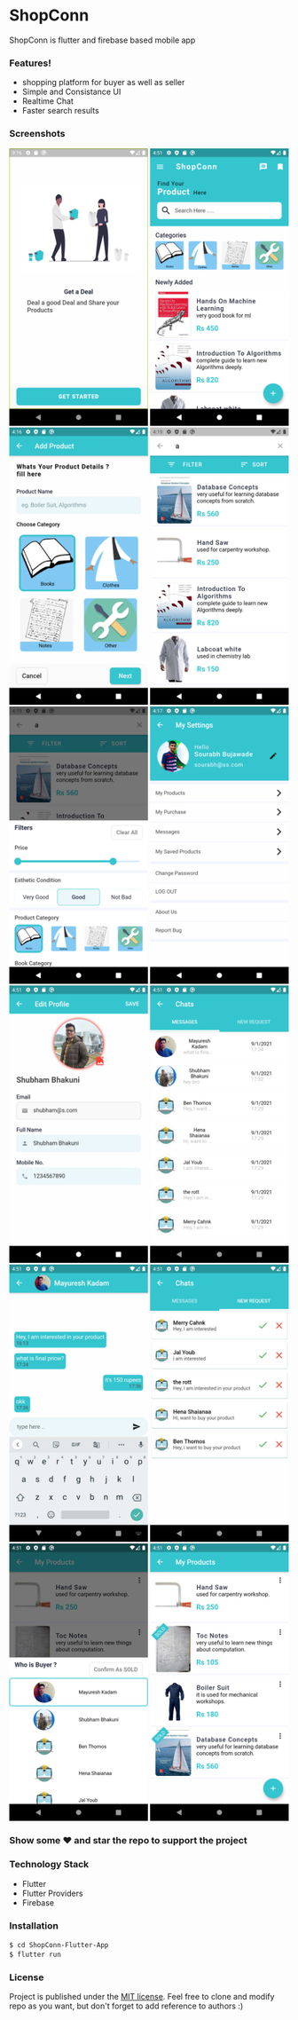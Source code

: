 # ShopConn

ShopConn is flutter and firebase based mobile app

### Features!
  - shopping platform for buyer as well as seller
  - Simple and Consistance UI
  - Realtime Chat
  - Faster search results

### Screenshots
<p float="left">
  <img src="./screenshots/bs.png" width="250" title="">
  <img src="./screenshots/home.png" width="250" title="">
  <img src="./screenshots/addProduct.png" width="250" title="">
  <img src="./screenshots/search.png" width="250" title="">
  <img src="./screenshots/filter.png" width="250" title="">
  <img src="./screenshots/settings.png" width="250" title="">
  <img src="./screenshots/profile.png" width="250" title="">
  <img src="./screenshots/chat.png" width="250" title="">
  <img src="./screenshots/chat1.png" width="250" title="">
  <img src="./screenshots/request.png" width="250" title="">
  <img src="./screenshots/sold.png" width="250" title="">
  <img src="./screenshots/myProducts.png" width="250" title="">
</p>

### Show some :heart: and star the repo to support the project

### Technology Stack

- Flutter
- Flutter Providers
- Firebase


### Installation

```sh
$ cd ShopConn-Flutter-App
$ flutter run
```

### License

Project is published under the [MIT license](/LICENSE.md).
Feel free to clone and modify repo as you want, but don't forget to add reference to authors :)
